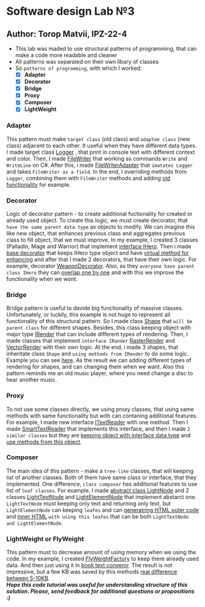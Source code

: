 # Software design Lab №3 
## Author: Torop Matvii, IPZ-22-4

- This lab was maded to use structural patterns of programming, that can make a code more readable and cleaner
- All patterns was separated on their own libary of classes
- So `patterns of programming`, with which I worked:
  - [x] **Adapter**
  - [x] **Decorator**
  - [x] **Bridge**
  - [x] **Proxy**
  - [x] **Composer**
  - [x] **LightWeight**
### Adapter
This pattern must make `target class` (old class) and `adaptee class` (new class) adjacent to each other. It useful when they have different data types. I made target class [Logger](./Adapter/Logger.cs) , that print in console text with different context and color. Then, I made [FileWriter](./Adapter/FileWriter.cs) that working as commands `Write` and `WriteLine` on C#. After this, i made [FileWriterAdapter](./Adapter/FileWriterAdapter.cs) that `imatates Logger` and takes `FileWriter as a field`. In the end, I overriding methods from `Logger`, combining them with `FileWriter` methods and adding [old functionality](./Adapter/FileWriterAdapter.cs#L22) for example.  
### Decorator
Logic of decorator pattern - to create additional fuctionality for created or already used object. To create this logic, we must create decorator, that `have the same parent data type` as objects to modify. We can imagine this like new object, that enhances previous class and aggregates previous class to fill object, that we must improve. In my example, I created 3 classes (Palladin, Mage and Warrior) that implement [interface IHero](./Decorator/IHero.cs). Then i made [base decorator](./Decorator/HeroBaseDecorator.cs) that keeps IHero type object and have [virtual method for enhancing](./Decorator/HeroBaseDecorator.cs#L18-L21) and after that I made 2 decorators, that have their own logic. For example, decorator [WeaponDecorator](./Decorator/WeaponDecorator.cs). Also, as they `averyone have parent class IHero` they can [overlap one by one](./patterns_test/Program.cs#L29-L30) and with this we improve the functionality when we wont. 
### Bridge
Bridge pattern is useful to davide big functionality of massive classes. Unfortunately, or luckily, this example is not huge to represent all functionality of this structural pattern. So I made class [Shape](./Bridge/Shape.cs) that `will be parent class` for different shapes. Besides, this class keeping object with major type [IRender](./Bridge/IRender.cs) that can include different types of rendering. Then, I made classes that implement `interface IRander` [RasterRender](./Bridge/RasterRender.cs) and [VectorRender](./Bridge/VectorRender.cs) with their own logic. At the end, i made 3 shapes, that inheritate class `Shape` and `using methods from IRender` to do some logic. Example you can see [here](./Bridge/Circle.cs#L15-L18). As the result we can adding different types of rendering for shapes, and can changing them when we want. Also this pattern reminds me an old music player, where you need change a disc to hear another music.
### Proxy
To not use some classes directly, we using proxy classes, that using same methods with same functionality but with can contaning additional features. For example, I made new interface [ITextReader](./Proxy/ITextReader.cs) with one method. Then I made [SmartTextReader](./Proxy/SmartTextReader.cs) that implements this interface, and then I made `2 similar classes` but they are [keeping object with interface data type](./Proxy/SmartTextChecker.cs#L11) and [use methods from this object](./Proxy/SmartTextChecker.cs#L22).
### Composer
The main idea of this pattern - make a `tree-like` classes, that will keeping list of another classes. Both of them have same class or interface, that they implemented. One difference, `class composer` has additional features to use list of `leaf classes`. For example, I made [abstract class LightNode](./Composite/LightNode.cs) and 2 classes [LightTextNode](./Composite/LightTextNode.cs) and [LightElementNode](./Composite/LightElementNode.cs) that implement abstarct one. `LightTextNode` must keeping only text and returning only text, but `LightElementNode` can keeping `leafes` and can [generatring HTML outer code](./Composite/LightElementNode.cs#L46-L83) and [inner HTML](./Composite/LightElementNode.cs#L36-L44) `with using this leafes` that can be both `LightTextNode and LightElementNode`.    
### LightWeight or FlyWeight
This pattern must to decrease amount of using memory when we using the code. In my example, I created [FlyWeightFactory](./FlyWeight/FlyWeightFactory.cs) to keep there already used data. And then just using it in [book text converor](./FlyWeight/BookConvert.cs#L10). The result is not impressive, but a few KB was saved by this methods [real difference between 5-10KB](./FlyWeightTest/Program2.cs).  
**_Hope this code tutorial was useful for understanding structure of this solution. Please, send feedback for additional questions or propositions :)_**
